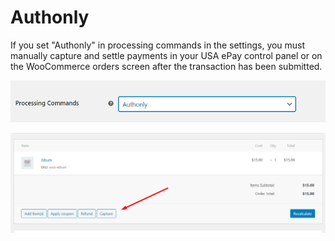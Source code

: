 # Authonly

If you set "Authonly" in processing commands in the settings, you must manually capture and settle payments in your USA ePay control panel or on the WooCommerce orders screen after the transaction has been submitted. 

 ![](_media/processing_command2.png)

  ![](_media/processing_command22.png)
